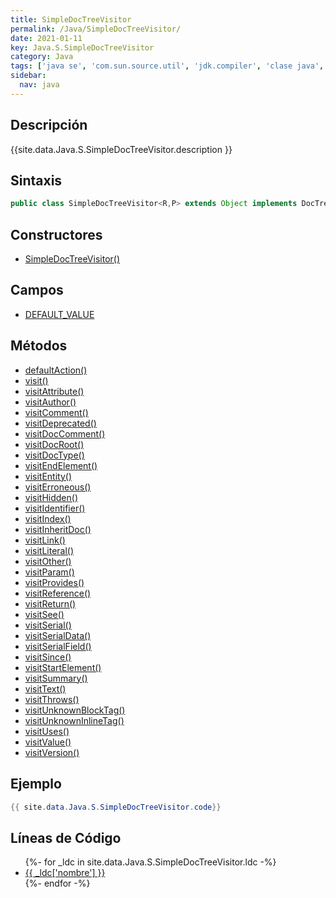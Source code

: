 ```yaml
---
title: SimpleDocTreeVisitor
permalink: /Java/SimpleDocTreeVisitor/
date: 2021-01-11
key: Java.S.SimpleDocTreeVisitor
category: Java
tags: ['java se', 'com.sun.source.util', 'jdk.compiler', 'clase java', 'Java 1.8']
sidebar: 
  nav: java
---
```


## Descripción
{{site.data.Java.S.SimpleDocTreeVisitor.description }}

## Sintaxis
~~~java
public class SimpleDocTreeVisitor<R,P> extends Object implements DocTreeVisitor<R,P>
~~~

## Constructores
* [SimpleDocTreeVisitor()](/Java/SimpleDocTreeVisitor/SimpleDocTreeVisitor/)

## Campos
* [DEFAULT_VALUE](/Java/SimpleDocTreeVisitor/DEFAULT_VALUE)

## Métodos
* [defaultAction()](/Java/SimpleDocTreeVisitor/defaultAction)
* [visit()](/Java/SimpleDocTreeVisitor/visit)
* [visitAttribute()](/Java/SimpleDocTreeVisitor/visitAttribute)
* [visitAuthor()](/Java/SimpleDocTreeVisitor/visitAuthor)
* [visitComment()](/Java/SimpleDocTreeVisitor/visitComment)
* [visitDeprecated()](/Java/SimpleDocTreeVisitor/visitDeprecated)
* [visitDocComment()](/Java/SimpleDocTreeVisitor/visitDocComment)
* [visitDocRoot()](/Java/SimpleDocTreeVisitor/visitDocRoot)
* [visitDocType()](/Java/SimpleDocTreeVisitor/visitDocType)
* [visitEndElement()](/Java/SimpleDocTreeVisitor/visitEndElement)
* [visitEntity()](/Java/SimpleDocTreeVisitor/visitEntity)
* [visitErroneous()](/Java/SimpleDocTreeVisitor/visitErroneous)
* [visitHidden()](/Java/SimpleDocTreeVisitor/visitHidden)
* [visitIdentifier()](/Java/SimpleDocTreeVisitor/visitIdentifier)
* [visitIndex()](/Java/SimpleDocTreeVisitor/visitIndex)
* [visitInheritDoc()](/Java/SimpleDocTreeVisitor/visitInheritDoc)
* [visitLink()](/Java/SimpleDocTreeVisitor/visitLink)
* [visitLiteral()](/Java/SimpleDocTreeVisitor/visitLiteral)
* [visitOther()](/Java/SimpleDocTreeVisitor/visitOther)
* [visitParam()](/Java/SimpleDocTreeVisitor/visitParam)
* [visitProvides()](/Java/SimpleDocTreeVisitor/visitProvides)
* [visitReference()](/Java/SimpleDocTreeVisitor/visitReference)
* [visitReturn()](/Java/SimpleDocTreeVisitor/visitReturn)
* [visitSee()](/Java/SimpleDocTreeVisitor/visitSee)
* [visitSerial()](/Java/SimpleDocTreeVisitor/visitSerial)
* [visitSerialData()](/Java/SimpleDocTreeVisitor/visitSerialData)
* [visitSerialField()](/Java/SimpleDocTreeVisitor/visitSerialField)
* [visitSince()](/Java/SimpleDocTreeVisitor/visitSince)
* [visitStartElement()](/Java/SimpleDocTreeVisitor/visitStartElement)
* [visitSummary()](/Java/SimpleDocTreeVisitor/visitSummary)
* [visitText()](/Java/SimpleDocTreeVisitor/visitText)
* [visitThrows()](/Java/SimpleDocTreeVisitor/visitThrows)
* [visitUnknownBlockTag()](/Java/SimpleDocTreeVisitor/visitUnknownBlockTag)
* [visitUnknownInlineTag()](/Java/SimpleDocTreeVisitor/visitUnknownInlineTag)
* [visitUses()](/Java/SimpleDocTreeVisitor/visitUses)
* [visitValue()](/Java/SimpleDocTreeVisitor/visitValue)
* [visitVersion()](/Java/SimpleDocTreeVisitor/visitVersion)

## Ejemplo
~~~java
{{ site.data.Java.S.SimpleDocTreeVisitor.code}}
~~~

## Líneas de Código
<ul>
{%- for _ldc in site.data.Java.S.SimpleDocTreeVisitor.ldc -%}
   <li>
       <a href="{{_ldc['url'] }}">{{ _ldc['nombre'] }}</a>
   </li>
{%- endfor -%}
</ul>
